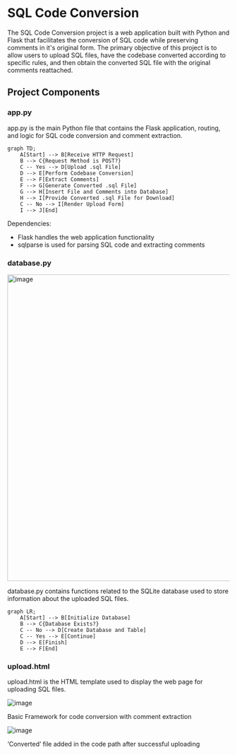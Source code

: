 # SQL Code Conversion 

The SQL Code Conversion project is a web application built with Python and Flask that facilitates the conversion of SQL code while preserving comments in it's original form. The primary objective of this project is to allow users to upload SQL files, have the codebase converted according to specific rules, and then obtain the converted SQL file with the original comments reattached.

## Project Components
### app.py
app.py is the main Python file that contains the Flask application, routing, and logic for SQL code conversion and comment extraction.

```mermaid
graph TD;
    A[Start] --> B[Receive HTTP Request]
    B --> C{Request Method is POST?}
    C -- Yes --> D[Upload .sql File]
    D --> E[Perform Codebase Conversion]
    E --> F[Extract Comments]
    F --> G[Generate Converted .sql File]
    G --> H[Insert File and Comments into Database]
    H --> I[Provide Converted .sql File for Download]
    C -- No --> I[Render Upload Form]
    I --> J[End]
```

Dependencies: 
- Flask handles the web application functionality
- sqlparse is used for parsing SQL code and extracting comments

### database.py

<img width="694" alt="image" src="https://github.com/rishika64/Tech-Mahindra/assets/96427808/e20f3ef6-1080-4026-a4a4-fd6aab0d3071">


database.py contains functions related to the SQLite database used to store information about the uploaded SQL files.

```mermaid
graph LR;
    A[Start] --> B[Initialize Database]
    B --> C{Database Exists?}
    C -- No --> D[Create Database and Table]
    C -- Yes --> E[Continue]
    D --> E[Finish]
    E --> F[End]
```

### upload.html

upload.html is the HTML template used to display the web page for uploading SQL files.


![image](https://github.com/rishika64/Tech-Mahindra/assets/96427808/eba72903-64eb-4364-8400-cf256b7fe3e1)

Basic Framework for code conversion with comment extraction

![image](https://github.com/rishika64/Tech-Mahindra/assets/96427808/a37342e5-4024-4390-88e1-a66408a787ae)

‘Converted’ file added in the code path after successful uploading

